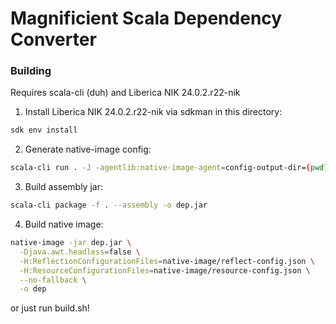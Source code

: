 # Magnificient Scala Dependency Converter

### Building

Requires scala-cli (duh) and Liberica NIK 24.0.2.r22-nik 

1. Install Liberica NIK 24.0.2.r22-nik via sdkman in this directory:
```bash
sdk env install
```

2. Generate native-image config:
  
```bash
scala-cli run . -J -agentlib:native-image-agent=config-output-dir=(pwd)/resources/META-INF/native-image
```

3. Build assembly jar:

```bash
scala-cli package -f . --assembly -o dep.jar
```

4. Build native image:

```bash
native-image -jar dep.jar \
  -Djava.awt.headless=false \
  -H:ReflectionConfigurationFiles=native-image/reflect-config.json \
  -H:ResourceConfigurationFiles=native-image/resource-config.json \
  --no-fallback \
  -o dep
```

or just run build.sh!